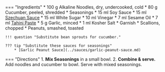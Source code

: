 === "Ingredients"
    * 100 g Alkaline Noodles, dry, undercooked, cold
    * 80 g Cucumber, peeled, shredded
    * Seasonings
        * 15 ml Soy Sauce
        * 15 ml [Szechuan Sauce](../sauces/szechuan-sauce.md)
        * 15 ml White Sugar
        * 10 ml Vinegar
        * 7 ml Sesame Oil
        * 7 ml [Tahini Paste](../sauces/tahini-paste.md)
        * 5 g Garlic, minced
        * 1 ml Kosher Salt
    * Garnish
        * Scallions, chopped
        * Peanuts, smashed, toasted

    !!! question "Substitute bean sprouts for cucumber."

    ??? tip "Substitute these sauces for seasonings"
        * [Garlic Peanut Sauce](../sauces/garlic-peanut-sauce.md)

=== "Directions"
    1. **Mix Seasonings** in a small bowl.
    2. **Combine & serve.** Add noodles and cucumber to bowl. Serve with mixed seasonings.

[^1]:
    Luo, Elaine. ["Szechuan Cold Noodles."](https://www.chinasichuanfood.com/szechuan-cold-noodles/) *China Sichuan Food.* 8 May 2018. Accessed 2020.
